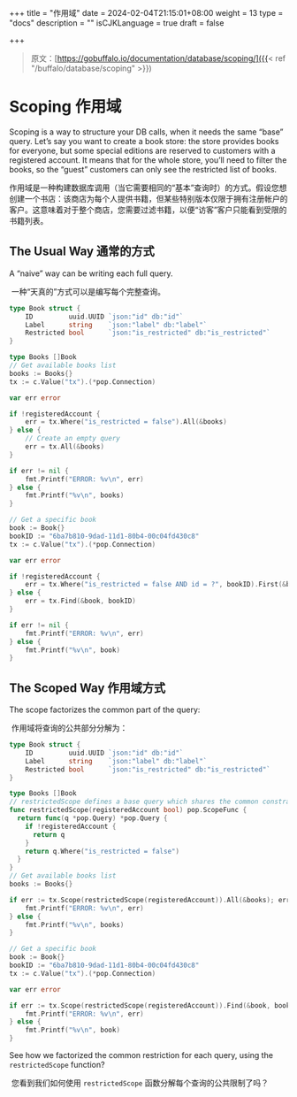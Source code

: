 +++
title = "作用域"
date = 2024-02-04T21:15:01+08:00
weight = 13
type = "docs"
description = ""
isCJKLanguage = true
draft = false

+++

> 原文：[https://gobuffalo.io/documentation/database/scoping/]({{< ref "/buffalo/database/scoping" >}})

# Scoping 作用域 

Scoping is a way to structure your DB calls, when it needs the same “base” query. Let’s say you want to create a book store: the store provides books for everyone, but some special editions are reserved to customers with a registered account. It means that for the whole store, you’ll need to filter the books, so the “guest” customers can only see the restricted list of books.

​	作用域是一种构建数据库调用（当它需要相同的“基本”查询时）的方式。假设您想创建一个书店：该商店为每个人提供书籍，但某些特别版本仅限于拥有注册帐户的客户。这意味着对于整个商店，您需要过滤书籍，以便“访客”客户只能看到受限的书籍列表。

## The Usual Way 通常的方式 

A “naive” way can be writing each full query.

​	一种“天真的”方式可以是编写每个完整查询。

```go
type Book struct {
    ID         uuid.UUID `json:"id" db:"id"`
    Label      string    `json:"label" db:"label"`
    Restricted bool      `json:"is_restricted" db:"is_restricted"`
}

type Books []Book
// Get available books list
books := Books{}
tx := c.Value("tx").(*pop.Connection)

var err error

if !registeredAccount {
    err = tx.Where("is_restricted = false").All(&books)
} else {
    // Create an empty query
    err = tx.All(&books)
}

if err != nil {
    fmt.Printf("ERROR: %v\n", err)
} else {
    fmt.Printf("%v\n", books)
}

// Get a specific book
book := Book{}
bookID := "6ba7b810-9dad-11d1-80b4-00c04fd430c8"
tx := c.Value("tx").(*pop.Connection)

var err error

if !registeredAccount {
    err = tx.Where("is_restricted = false AND id = ?", bookID).First(&book)
} else {
    err = tx.Find(&book, bookID)
}

if err != nil {
    fmt.Printf("ERROR: %v\n", err)
} else {
    fmt.Printf("%v\n", book)
}
```

## The Scoped Way 作用域方式 

The scope factorizes the common part of the query:

​	作用域将查询的公共部分分解为：

```go
type Book struct {
    ID         uuid.UUID `json:"id" db:"id"`
    Label      string    `json:"label" db:"label"`
    Restricted bool      `json:"is_restricted" db:"is_restricted"`
}

type Books []Book
// restrictedScope defines a base query which shares the common constraint.
func restrictedScope(registeredAccount bool) pop.ScopeFunc {
  return func(q *pop.Query) *pop.Query {
    if !registeredAccount {
      return q
    }
    return q.Where("is_restricted = false")
  }
}
// Get available books list
books := Books{}

if err := tx.Scope(restrictedScope(registeredAccount)).All(&books); err != nil {
    fmt.Printf("ERROR: %v\n", err)
} else {
    fmt.Printf("%v\n", books)
}

// Get a specific book
book := Book{}
bookID := "6ba7b810-9dad-11d1-80b4-00c04fd430c8"
tx := c.Value("tx").(*pop.Connection)

var err error

if err := tx.Scope(restrictedScope(registeredAccount)).Find(&book, bookID) != nil {
    fmt.Printf("ERROR: %v\n", err)
} else {
    fmt.Printf("%v\n", book)
}
```

See how we factorized the common restriction for each query, using the `restrictedScope` function?

​	您看到我们如何使用 `restrictedScope` 函数分解每个查询的公共限制了吗？
